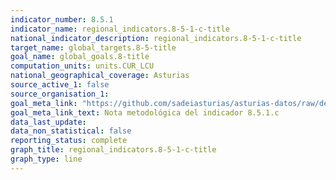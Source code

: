 ```yaml
---
indicator_number: 8.5.1
indicator_name: regional_indicators.8-5-1-c-title
national_indicator_description: regional_indicators.8-5-1-c-title
target_name: global_targets.8-5-title
goal_name: global_goals.8-title
computation_units: units.CUR_LCU
national_geographical_coverage: Asturias
source_active_1: false
source_organisation_1:  
goal_meta_link: "https://github.com/sadeiasturias/asturias-datos/raw/develop/methodology/8.5.1.c.pdf"
goal_meta_link_text: Nota metodológica del indicador 8.5.1.c
data_last_update:  
data_non_statistical: false
reporting_status: complete
graph_title: regional_indicators.8-5-1-c-title
graph_type: line
---
```

